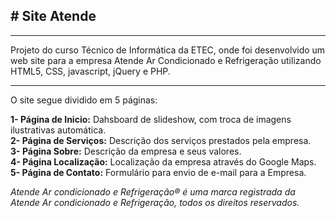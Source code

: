 ## # Site Atende

***

Projeto do curso Técnico de Informática da ETEC, onde foi desenvolvido um web site para a empresa Atende Ar Condicionado e Refrigeração utilizando HTML5, CSS, javascript, jQuery e PHP.

***

O site segue dividido em 5 páginas:  
 
   **1- Página de Inicio:** Dahsboard de slideshow, com troca de imagens ilustrativas automática.     
   **2- Página de Serviços:** Descrição dos serviços prestados pela empresa.     
   **3- Página Sobre:** Descrição da empresa e seus valores.     
   **4- Página Localização:** Localização da empresa através do Google Maps.     
   **5- Página de Contato:** Formulário para envio de e-mail para a Empresa.    

_Atende Ar condicionado e Refrigeração® é uma marca registrada da Atende Ar condicionado e Refrigeração, todos os direitos reservados._




